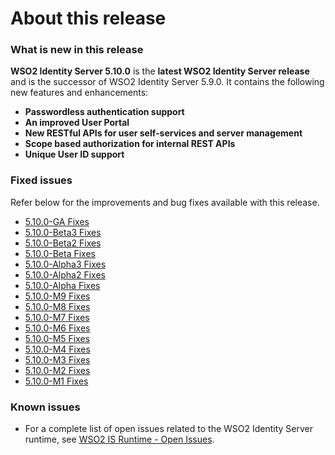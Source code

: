 # About this release

### What is new in this release

**WSO2 Identity Server 5.10.0** is the **latest WSO2 Identity Server release** and is the successor of WSO2 Identity Server 5.9.0. It contains the following new features and enhancements:

<ul>
    <li><b>Passwordless authentication support</b></li>
    <li><b>An improved User Portal</b></li>
    <li><b>New RESTful APIs for user self-services and server management</b></li>
    <li><b>Scope based authorization for internal REST APIs</b></li>
    <li><b>Unique User ID support</b></li>
</ul>


### Fixed issues

Refer below for the improvements and bug fixes available with this
release.

* [5.10.0-GA Fixes](https://github.com/wso2/product-is/milestone/92?closed=1)
* [5.10.0-Beta3 Fixes](https://github.com/wso2/product-is/milestone/109?closed=1)
* [5.10.0-Beta2 Fixes](https://github.com/wso2/product-is/milestone/108?closed=1)
* [5.10.0-Beta Fixes](https://github.com/wso2/product-is/milestone/107?closed=1)
* [5.10.0-Alpha3 Fixes](https://github.com/wso2/product-is/milestone/106?closed=1)
* [5.10.0-Alpha2 Fixes](https://github.com/wso2/product-is/milestone/105?closed=1)
* [5.10.0-Alpha Fixes](https://github.com/wso2/product-is/milestone/104?closed=1)
* [5.10.0-M9 Fixes](https://github.com/wso2/product-is/milestone/103?closed=1)
* [5.10.0-M8 Fixes](https://github.com/wso2/product-is/milestone/102?closed=1)
* [5.10.0-M7 Fixes](https://github.com/wso2/product-is/milestone/101?closed=1)
* [5.10.0-M6 Fixes](https://github.com/wso2/product-is/milestone/100?closed=1)
* [5.10.0-M5 Fixes](https://github.com/wso2/product-is/milestone/99?closed=1)
* [5.10.0-M4 Fixes](https://github.com/wso2/product-is/milestone/98?closed=1)
* [5.10.0-M3 Fixes](https://github.com/wso2/product-is/milestone/97?closed=1)
* [5.10.0-M2 Fixes](https://github.com/wso2/product-is/milestone/96?closed=1)
* [5.10.0-M1 Fixes](https://github.com/wso2/product-is/milestone/95?closed=1)


### Known issues

-   For a complete list of open issues related to the WSO2 Identity
    Server runtime, see [WSO2 IS Runtime - Open
    Issues](https://github.com/wso2/product-is/issues).
